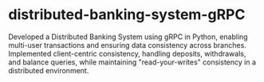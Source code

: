 # distributed-banking-system-gRPC
Developed a Distributed Banking System using gRPC in Python, enabling multi-user transactions and ensuring data consistency across branches. Implemented client-centric consistency, handling deposits, withdrawals, and balance queries, while maintaining "read-your-writes" consistency in a distributed environment.
